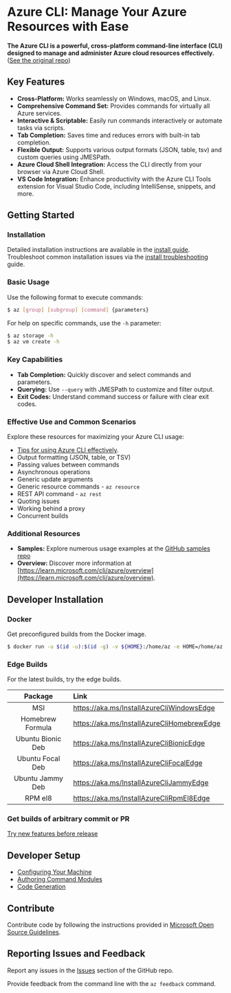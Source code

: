 # Azure CLI: Manage Your Azure Resources with Ease

**The Azure CLI is a powerful, cross-platform command-line interface (CLI) designed to manage and administer Azure cloud resources effectively.** ([See the original repo](https://github.com/Azure/azure-cli))

## Key Features

*   **Cross-Platform:** Works seamlessly on Windows, macOS, and Linux.
*   **Comprehensive Command Set:** Provides commands for virtually all Azure services.
*   **Interactive & Scriptable:** Easily run commands interactively or automate tasks via scripts.
*   **Tab Completion:** Saves time and reduces errors with built-in tab completion.
*   **Flexible Output:** Supports various output formats (JSON, table, tsv) and custom queries using JMESPath.
*   **Azure Cloud Shell Integration:** Access the CLI directly from your browser via Azure Cloud Shell.
*   **VS Code Integration:** Enhance productivity with the Azure CLI Tools extension for Visual Studio Code, including IntelliSense, snippets, and more.

## Getting Started

### Installation

Detailed installation instructions are available in the [install guide](https://learn.microsoft.com/cli/azure/install-azure-cli). Troubleshoot common installation issues via the [install troubleshooting](https://github.com/Azure/azure-cli/blob/dev/doc/install_troubleshooting.md) guide.

### Basic Usage

Use the following format to execute commands:

```bash
$ az [group] [subgroup] [command] {parameters}
```

For help on specific commands, use the `-h` parameter:

```bash
$ az storage -h
$ az vm create -h
```

### Key Capabilities

*   **Tab Completion:** Quickly discover and select commands and parameters.
*   **Querying:** Use `--query` with JMESPath to customize and filter output.
*   **Exit Codes:** Understand command success or failure with clear exit codes.

### Effective Use and Common Scenarios

Explore these resources for maximizing your Azure CLI usage:

*   [Tips for using Azure CLI effectively](https://learn.microsoft.com/en-us/cli/azure/use-cli-effectively).
*   Output formatting (JSON, table, or TSV)
*   Passing values between commands
*   Asynchronous operations
*   Generic update arguments
*   Generic resource commands - `az resource`
*   REST API command - `az rest`
*   Quoting issues
*   Working behind a proxy
*   Concurrent builds

### Additional Resources

*   **Samples:** Explore numerous usage examples at the [GitHub samples repo](http://github.com/Azure/azure-cli-samples)
*   **Overview:** Discover more information at [https://learn.microsoft.com/cli/azure/overview](https://learn.microsoft.com/cli/azure/overview).

## Developer Installation

### Docker

Get preconfigured builds from the Docker image.

```bash
$ docker run -u $(id -u):$(id -g) -v ${HOME}:/home/az -e HOME=/home/az --rm -it mcr.microsoft.com/azure-cli:<version>
```

### Edge Builds

For the latest builds, try the edge builds.

| Package                 | Link                                      |
| :---------------------: | :---------------------------------------- |
|           MSI           | https://aka.ms/InstallAzureCliWindowsEdge |
|   Homebrew Formula    | https://aka.ms/InstallAzureCliHomebrewEdge |
| Ubuntu Bionic Deb     | https://aka.ms/InstallAzureCliBionicEdge  |
| Ubuntu Focal Deb      | https://aka.ms/InstallAzureCliFocalEdge   |
| Ubuntu Jammy Deb      | https://aka.ms/InstallAzureCliJammyEdge   |
|        RPM el8        | https://aka.ms/InstallAzureCliRpmEl8Edge  |

### Get builds of arbitrary commit or PR

[Try new features before release](doc/try_new_features_before_release.md)

## Developer Setup

*   [Configuring Your Machine](https://github.com/Azure/azure-cli/blob/dev/doc/configuring_your_machine.md)
*   [Authoring Command Modules](https://github.com/Azure/azure-cli/tree/dev/doc/authoring_command_modules)
*   [Code Generation](https://github.com/Azure/aaz-dev-tools)

## Contribute

Contribute code by following the instructions provided in [Microsoft Open Source Guidelines](https://opensource.microsoft.com/collaborate).

## Reporting Issues and Feedback

Report any issues in the [Issues](https://github.com/Azure/azure-cli/issues) section of the GitHub repo.

Provide feedback from the command line with the `az feedback` command.
